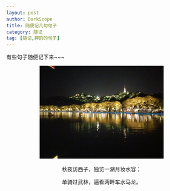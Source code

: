```yaml
---
layout: post
author: DarkScope
title: 随便记几句句子
category: 随记
tag: [随记,押韵的句子]
---
```


有些句子随便记下来~~~
<!-- more -->
<center>
<img class="text-img-holder" src="/public/image/midAutumn.jpg" width="65%"></img>
</center>
<center>

秋夜访西子，独览一湖月妆水容；

单骑过武林，遍看两畔车水马龙。

